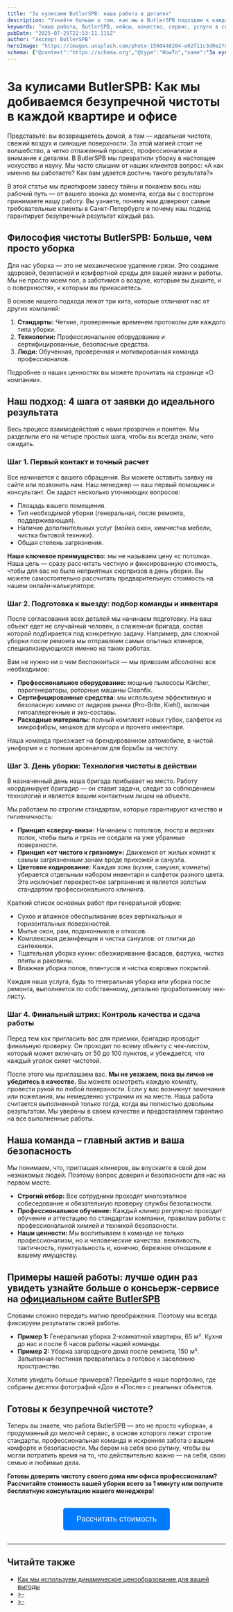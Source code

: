 ```yaml
---
title: "За кулисами ButlerSPB: наша работа в деталях"
description: "Узнайте больше о том, как мы в ButlerSPB подходим к каждому заказу. Наша команда профессионалов гарантирует безупречное качество и внимание к деталям в каждой услуге."
keywords: "наша работа, ButlerSPB, кейсы, качество, сервис, услуги в спб, внимание к деталям"
pubDate: "2025-07-25T22:53:11.115Z"
author: "Эксперт ButlerSPB"
heroImage: "https://images.unsplash.com/photo-1560448204-e02f11c3d0e2?q=80&w=2070&auto=format&fit=crop"
schema: {"@context":"https://schema.org","@type":"HowTo","name":"За кулисами ButlerSPB: наша работа в деталях","description":"Узнайте больше о том, как мы в ButlerSPB подходим к каждому заказу. Наша команда профессионалов гарантирует безупречное качество и внимание к деталям в каждой услуге.","image":{"@type":"ImageObject","url":"https://images.unsplash.com/photo-1560448204-e02f11c3d0e2?q=80&w=2070&auto=format&fit=crop"},"aggregateRating":{"@type":"AggregateRating","ratingValue":"4.8","reviewCount":805,"bestRating":"5","worstRating":"1"},"publisher":{"@type":"Organization","name":"Блог ButlerSPB","logo":{"@type":"ImageObject","url":"https://butlerspb-blog.netlify.app/favicon.ico"}},"mainEntityOfPage":{"@type":"WebPage","@id":"https://butlerspb-blog.netlify.app/blog/nasha-rabota/"}}
---
```

# За кулисами ButlerSPB: Как мы добиваемся безупречной чистоты в каждой квартире и офисе

Представьте: вы возвращаетесь домой, а там — идеальная чистота, свежий воздух и сияющие поверхности. За этой магией стоит не волшебство, а четко отлаженный процесс, профессионализм и внимание к деталям. В ButlerSPB мы превратили уборку в настоящее искусство и науку. Мы часто слышим от наших клиентов вопрос: «А как именно вы работаете? Как вам удается достичь такого результата?»

В этой статье мы приоткроем завесу тайны и покажем весь наш рабочий путь — от вашего звонка до момента, когда вы с восторгом принимаете нашу работу. Вы узнаете, почему нам доверяют самые требовательные клиенты в Санкт-Петербурге и почему наш подход гарантирует безупречный результат каждый раз.

## Философия чистоты ButlerSPB: Больше, чем просто уборка

Для нас уборка — это не механическое удаление грязи. Это создание здоровой, безопасной и комфортной среды для вашей жизни и работы. Мы не просто моем пол, а заботимся о воздухе, которым вы дышите, и о поверхностях, к которым вы прикасаетесь.

В основе нашего подхода лежат три кита, которые отличают нас от других компаний:

1.  **Стандарты:** Четкие, проверенные временем протоколы для каждого типа уборки.
2.  **Технологии:** Профессиональное оборудование и сертифицированные, безопасные средства.
3.  **Люди:** Обученная, проверенная и мотивированная команда профессионалов.

Подробнее о наших ценностях вы можете прочитать на странице «О компании».

## Наш подход: 4 шага от заявки до идеального результата

Весь процесс взаимодействия с нами прозрачен и понятен. Мы разделили его на четыре простых шага, чтобы вы всегда знали, чего ожидать.

### Шаг 1. Первый контакт и точный расчет

Все начинается с вашего обращения. Вы можете оставить заявку на сайте или позвонить нам. Наш менеджер — ваш первый помощник и консультант. Он задаст несколько уточняющих вопросов:

*   Площадь вашего помещения.
*   Тип необходимой уборки (генеральная, после ремонта, поддерживающая).
*   Наличие дополнительных услуг (мойка окон, химчистка мебели, чистка бытовой техники).
*   Общая степень загрязнения.

**Наше ключевое преимущество:** мы не называем цену «с потолка». Наша цель — сразу рассчитать честную и фиксированную стоимость, чтобы для вас не было неприятных сюрпризов в день уборки. Вы можете самостоятельно рассчитать предварительную стоимость на нашем онлайн-калькуляторе.

### Шаг 2. Подготовка к выезду: подбор команды и инвентаря

После согласования всех деталей мы начинаем подготовку. На ваш объект едет не случайный человек, а слаженная бригада, состав которой подбирается под конкретную задачу. Например, для сложной уборки после ремонта мы отправляем самых опытных клинеров, специализирующихся именно на таких работах.

Вам не нужно ни о чем беспокоиться — мы привозим абсолютно все необходимое:

*   **Профессиональное оборудование:** мощные пылесосы Kärcher, парогенераторы, роторные машины Cleanfix.
*   **Сертифицированные средства:** мы используем эффективную и безопасную химию от лидеров рынка (Pro-Brite, Kiehl), включая гипоаллергенные и эко-составы.
*   **Расходные материалы:** полный комплект новых губок, салфеток из микрофибры, мешков для мусора и прочего инвентаря.

Наша команда приезжает на брендированном автомобиле, в чистой униформе и с полным арсеналом для борьбы за чистоту.

### Шаг 3. День уборки: Технология чистоты в действии

В назначенный день наша бригада прибывает на место. Работу координирует бригадир — он ставит задачи, следит за соблюдением технологий и является вашим контактным лицом на объекте.

Мы работаем по строгим стандартам, которые гарантируют качество и гигиеничность:

*   **Принцип «сверху-вниз»:** Начинаем с потолков, люстр и верхних полок, чтобы пыль и грязь не оседали на уже убранные поверхности.
*   **Принцип «от чистого к грязному»:** Движемся от жилых комнат к самым загрязненным зонам вроде прихожей и санузла.
*   **Цветовое кодирование:** Каждая зона (кухня, санузел, комнаты) убирается отдельным набором инвентаря и салфеток разного цвета. Это исключает перекрестное загрязнение и является золотым стандартом профессионального клининга.

Краткий список основных работ при генеральной уборке:
*   Сухое и влажное обеспыливание всех вертикальных и горизонтальных поверхностей.
*   Мытье окон, рам, подоконников и откосов.
*   Комплексная дезинфекция и чистка санузлов: от плитки до сантехники.
*   Тщательная уборка кухни: обезжиривание фасадов, фартука, чистка плиты и раковины.
*   Влажная уборка полов, плинтусов и чистка ковровых покрытий.

Каждая наша услуга, будь то генеральная уборка или уборка после ремонта, выполняется по собственному, детально проработанному чек-листу.

### Шаг 4. Финальный штрих: Контроль качества и сдача работы

Перед тем как пригласить вас для приемки, бригадир проводит финальную проверку. Он проходит по всему объекту с чек-листом, который может включать от 50 до 100 пунктов, и убеждается, что каждый уголок сияет чистотой.

После этого мы приглашаем вас. **Мы не уезжаем, пока вы лично не убедитесь в качестве.** Вы можете осмотреть каждую комнату, провести рукой по любой поверхности. Если у вас возникнут замечания или пожелания, мы немедленно устраним их на месте. Наша работа считается выполненной только тогда, когда вы полностью довольны результатом. Мы уверены в своем качестве и предоставляем гарантию на все выполненные работы.

## Наша команда – главный актив и ваша безопасность

Мы понимаем, что, приглашая клинеров, вы впускаете в свой дом незнакомых людей. Поэтому вопрос доверия и безопасности для нас на первом месте.

*   **Строгий отбор:** Все сотрудники проходят многоэтапное собеседование и обязательную проверку службы безопасности.
*   **Профессиональное обучение:** Каждый клинер регулярно проходит обучение и аттестацию по стандартам компании, правилам работы с профессиональной химией и техникой безопасности.
*   **Наши ценности:** Мы воспитываем в команде не только профессионализм, но и человеческие качества: вежливость, тактичность, пунктуальность и, конечно, бережное отношение к вашему имуществу.

## Примеры нашей работы: лучше один раз увидеть узнайте больше о консьерж-сервисе на <a href="https://butlerspb.ru/svyazatsya-s-konserzh-servisom" target="_blank" rel="nofollow">официальном сайте ButlerSPB</a>

Словами сложно передать магию преображения. Поэтому мы всегда фиксируем результаты своей работы.

*   **Пример 1:** Генеральная уборка 2-комнатной квартиры, 65 м². Кухня до нас и после 6 часов работы нашей команды.
*   **Пример 2:** Уборка загородного дома после ремонта, 150 м². Запыленная гостиная превратилась в готовое к заселению пространство.

Хотите увидеть больше примеров? Перейдите в наше портфолио, где собраны десятки фотографий «До» и «После» с реальных объектов.

## Готовы к безупречной чистоте?

Теперь вы знаете, что работа ButlerSPB — это не просто «уборка», а продуманный до мелочей сервис, в основе которого лежат строгие стандарты, профессиональная команда и искренняя забота о вашем комфорте и безопасности. Мы берем на себя всю рутину, чтобы вы могли потратить время на то, что действительно важно — на себя, свою семью и любимые дела.

**Готовы доверить чистоту своего дома или офиса профессионалам? Рассчитайте стоимость вашей уборки всего за 1 минуту или получите бесплатную консультацию нашего менеджера!**

<br>
<center>
    <button style="background-color: #007bff; color: white; padding: 15px 30px; border: none; border-radius: 5px; font-size: 18px; cursor: pointer;">
        Рассчитать стоимость
    </button>
</center>
<br>

---

## Читайте также

*   [Как мы используем динамическое ценообразование для вашей выгоды](/blog/kak-my-ispolzuem-dinamicheskoe-cenoobrazovanie-dlya-vashey-vygody/)
*   [>-](/blog/rieltor-po-zemelnym-uchastkam-v-sankt-peterburge/)
*   [>-](/blog/upravlenie-zagorodnym-domom-klining-uhod-za-uchastkom-reshenie-problem/)

